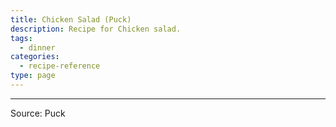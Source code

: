 ```yaml
---
title: Chicken Salad (Puck)
description: Recipe for Chicken salad.
tags:
  - dinner
categories:
  - recipe-reference
type: page
---
```


---

Source: Puck
